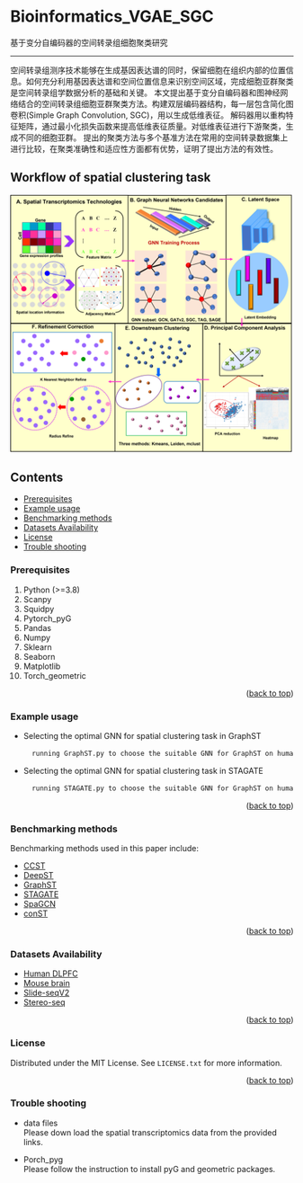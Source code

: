 # Bioinformatics_VGAE_SGC
基于变分自编码器的空间转录组细胞聚类研究

------
空间转录组测序技术能够在生成基因表达谱的同时，保留细胞在组织内部的位置信息。如何充分利用基因表达谱和空间位置信息来识别空间区域，完成细胞亚群聚类是空间转录组学数据分析的基础和关键。
本文提出基于变分自编码器和图神经网络结合的空间转录组细胞亚群聚类方法。构建双层编码器结构，每一层包含简化图卷积(Simple Graph Convolution, SGC)，用以生成低维表征。
解码器用以重构特征矩阵，通过最小化损失函数来提高低维表征质量。对低维表征进行下游聚类，生成不同的细胞亚群。
提出的聚类方法与多个基准方法在常用的空间转录数据集上进行比较，在聚类准确性和适应性方面都有优势，证明了提出方法的有效性。
## Workflow of spatial clustering task
![](https://github.com/narutoten520/Benchmark_SRT/blob/9e0608f6df2c785b0a845ccf0c9438e5e7610294/Figure3-github.png)

## Contents
* [Prerequisites](https://github.com/narutoten520/Benchmark_SRT#prerequisites)
* [Example usage](https://github.com/narutoten520/Benchmark_SRT#example-usage)
* [Benchmarking methods](https://github.com/narutoten520/Benchmark_SRT#benchmarking-methods)
* [Datasets Availability](https://github.com/narutoten520/Benchmark_SRT#datasets-availability)
* [License](https://github.com/narutoten520/Benchmark_SRT#license)
* [Trouble shooting](https://github.com/narutoten520/Benchmark_SRT#trouble-shooting)

### Prerequisites

1. Python (>=3.8)
2. Scanpy
3. Squidpy
4. Pytorch_pyG
5. Pandas
6. Numpy
7. Sklearn
8. Seaborn
9. Matplotlib
10. Torch_geometric

<p align="right">(<a href="#readme-top">back to top</a>)</p>

### Example usage
* Selecting the optimal GNN for spatial clustering task in GraphST
  ```sh
    running GraphST.py to choose the suitable GNN for GraphST on human breast cancner data
  ```
* Selecting the optimal GNN for spatial clustering task in STAGATE
  ```sh
    running STAGATE.py to choose the suitable GNN for GraphST on human breast cancner data
  ```
<p align="right">(<a href="#readme-top">back to top</a>)</p>

### Benchmarking methods
Benchmarking methods used in this paper include: 
* [CCST](https://github.com/xiaoyeye/CCST)
* [DeepST](https://github.com/JiangBioLab/DeepST)
* [GraphST](https://github.com/JinmiaoChenLab/GraphST)
* [STAGATE](https://github.com/zhanglabtools/STAGATE)
* [SpaGCN](https://github.com/jianhuupenn/SpaGCN)
* [conST](https://github.com/ys-zong/conST)

<p align="right">(<a href="#readme-top">back to top</a>)</p>

### Datasets Availability

* [Human DLPFC](https://github.com/LieberInstitute/spatialLIBD)
* [Mouse brain](https://squidpy.readthedocs.io/en/stable/auto_tutorials/tutorial_visium_hne.html)
* [Slide-seqV2](https://squidpy.readthedocs.io/en/stable/auto_tutorials/tutorial_slideseqv2.html)
* [Stereo-seq](https://stagate.readthedocs.io/en/latest/T4_Stereo.html)

<p align="right">(<a href="#readme-top">back to top</a>)</p>


### License

Distributed under the MIT License. See `LICENSE.txt` for more information.

<p align="right">(<a href="#readme-top">back to top</a>)</p>

### Trouble shooting

* data files<br>
Please down load the spatial transcriptomics data from the provided links.

* Porch_pyg<br>
Please follow the instruction to install pyG and geometric packages.
